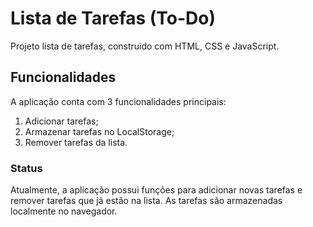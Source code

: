 # Lista de Tarefas (To-Do)

Projeto lista de tarefas, construido com HTML, CSS e JavaScript.

## Funcionalidades

A aplicação conta com 3 funcionalidades principais:

1. Adicionar tarefas;
2. Armazenar tarefas no LocalStorage;
3. Remover tarefas da lista.

### Status

Atualmente, a aplicação possui funções para adicionar novas tarefas e remover tarefas que já estão na lista. As tarefas são armazenadas localmente no navegador.
